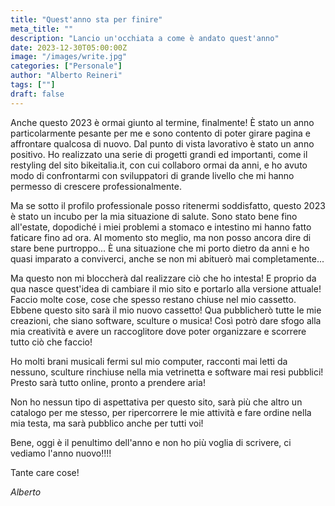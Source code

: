 ```yaml
---
title: "Quest'anno sta per finire"
meta_title: ""
description: "Lancio un'occhiata a come è andato quest'anno"
date: 2023-12-30T05:00:00Z
image: "/images/write.jpg"
categories: ["Personale"]
author: "Alberto Reineri"
tags: [""]
draft: false
---
```


Anche questo 2023 è ormai giunto al termine, finalmente!
È stato un anno particolarmente pesante per me e sono contento di poter girare pagina e affrontare qualcosa di nuovo.
Dal punto di vista lavorativo è stato un anno positivo. Ho realizzato una serie di progetti grandi ed importanti, come il restyling del sito bikeitalia.it, con cui collaboro ormai da anni, e ho avuto modo di confrontarmi con sviluppatori di grande livello che mi hanno permesso di crescere professionalmente.

Ma se sotto il profilo professionale posso ritenermi soddisfatto, questo 2023 è stato un incubo per la mia situazione di salute. Sono stato bene fino all'estate, dopodiché i miei problemi a stomaco e intestino mi hanno fatto faticare fino ad ora.
Al momento sto meglio, ma non posso ancora dire di stare bene purtroppo... È una situazione che mi porto dietro da anni e ho quasi imparato a conviverci, anche se non mi abituerò mai completamente...

Ma questo non mi bloccherà dal realizzare ciò che ho intesta! E proprio da qua nasce quest'idea di cambiare il mio sito e portarlo alla versione attuale! Faccio molte cose, cose che spesso restano chiuse nel mio cassetto. Ebbene questo sito sarà il mio nuovo cassetto! Qua pubblicherò tutte le mie creazioni, che siano software, sculture o musica! Così potrò dare sfogo alla mia creatività e avere un raccoglitore dove poter organizzare e scorrere tutto ciò che faccio!

Ho molti brani musicali fermi sul mio computer, racconti mai letti da nessuno, sculture rinchiuse nella mia vetrinetta e software mai resi pubblici! Presto sarà tutto online, pronto a prendere aria!

Non ho nessun tipo di aspettativa per questo sito, sarà più che altro un catalogo per me stesso, per ripercorrere le mie attività e fare ordine nella mia testa, ma sarà pubblico anche per tutti voi!

Bene, oggi è il penultimo dell'anno e non ho più voglia di scrivere, ci vediamo l'anno nuovo!!!!

Tante care cose!

*Alberto*

